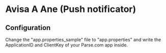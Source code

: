# Avisa A Ane (Push notificator)
## Configuration

Change the "app.properties_sample" file to "app.properties" and write the ApplicationID and ClientKey of your Parse.com app inside.
